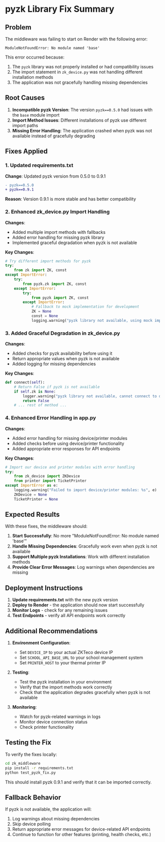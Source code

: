 # pyzk Library Fix Summary

## Problem
The middleware was failing to start on Render with the following error:
```
ModuleNotFoundError: No module named 'base'
```

This error occurred because:
1. The `pyzk` library was not properly installed or had compatibility issues
2. The import statement in `zk_device.py` was not handling different installation methods
3. The application was not gracefully handling missing dependencies

## Root Causes

1. **Incompatible pyzk Version**: The version `pyzk==0.5.0` had issues with the `base` module import
2. **Import Method Issues**: Different installations of pyzk use different import paths
3. **Missing Error Handling**: The application crashed when pyzk was not available instead of gracefully degrading

## Fixes Applied

### 1. Updated requirements.txt
**Change**: Updated pyzk version from 0.5.0 to 0.9.1
```diff
- pyzk==0.5.0
+ pyzk==0.9.1
```
**Reason**: Version 0.9.1 is more stable and has better compatibility

### 2. Enhanced zk_device.py Import Handling
**Changes**:
- Added multiple import methods with fallbacks
- Added error handling for missing pyzk library
- Implemented graceful degradation when pyzk is not available

**Key Changes**:
```python
# Try different import methods for pyzk
try:
    from zk import ZK, const
except ImportError:
    try:
        from pyzk.zk import ZK, const
    except ImportError:
        try:
            from pyzk import ZK, const
        except ImportError:
            # Fallback to mock implementation for development
            ZK = None
            const = None
            logging.warning("pyzk library not available, using mock implementation")
```

### 3. Added Graceful Degradation in zk_device.py
**Changes**:
- Added checks for pyzk availability before using it
- Return appropriate values when pyzk is not available
- Added logging for missing dependencies

**Key Changes**:
```python
def connect(self):
    # Return False if pyzk is not available
    if self.zk is None:
        logger.warning("pyzk library not available, cannot connect to device")
        return False
    # ... rest of method ...
```

### 4. Enhanced Error Handling in app.py
**Changes**:
- Added error handling for missing device/printer modules
- Added checks before using device/printer functionality
- Added appropriate error responses for API endpoints

**Key Changes**:
```python
# Import our device and printer modules with error handling
try:
    from zk_device import ZKDevice
    from printer import TicketPrinter
except ImportError as e:
    logging.warning("Failed to import device/printer modules: %s", e)
    ZKDevice = None
    TicketPrinter = None
```

## Expected Results

With these fixes, the middleware should:

1. **Start Successfully**: No more "ModuleNotFoundError: No module named 'base'"
2. **Handle Missing Dependencies**: Gracefully work even when pyzk is not available
3. **Support Multiple pyzk Installations**: Work with different installation methods
4. **Provide Clear Error Messages**: Log warnings when dependencies are missing

## Deployment Instructions

1. **Update requirements.txt** with the new pyzk version
2. **Deploy to Render** - the application should now start successfully
3. **Monitor Logs** - check for any remaining issues
4. **Test Endpoints** - verify all API endpoints work correctly

## Additional Recommendations

1. **Environment Configuration**:
   - Set `DEVICE_IP` to your actual ZKTeco device IP
   - Set `SCHOOL_API_BASE_URL` to your school management system
   - Set `PRINTER_HOST` to your thermal printer IP

2. **Testing**:
   - Test the pyzk installation in your environment
   - Verify that the import methods work correctly
   - Check that the application degrades gracefully when pyzk is not available

3. **Monitoring**:
   - Watch for pyzk-related warnings in logs
   - Monitor device connection status
   - Check printer functionality

## Testing the Fix

To verify the fixes locally:
```bash
cd zk_middleware
pip install -r requirements.txt
python test_pyzk_fix.py
```

This should install pyzk 0.9.1 and verify that it can be imported correctly.

## Fallback Behavior

If pyzk is not available, the application will:
1. Log warnings about missing dependencies
2. Skip device polling
3. Return appropriate error messages for device-related API endpoints
4. Continue to function for other features (printing, health checks, etc.)